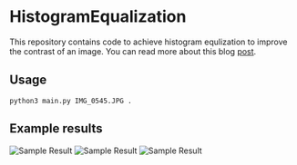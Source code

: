 # HistogramEqualization
This repository contains code to achieve histogram equlization to improve the contrast of an image. You can read more about this blog [post](https://towardsdatascience.com/histogram-equalization-a-simple-way-to-improve-the-contrast-of-your-image-bcd66596d815).

## Usage
`python3 main.py IMG_0545.JPG .`

## Example results
![Sample Result](images/res_out.png)
![Sample Result](images/IMG_0545.JPG)
![Sample Result](images/output_name.png)



